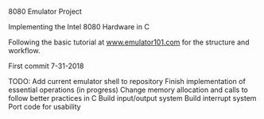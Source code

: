 8080 Emulator Project

Implementing the Intel 8080 Hardware in C

Following the basic tutorial at www.emulator101.com for the structure and workflow.

First commit 7-31-2018

TODO: 
Add current emulator shell to repository 
Finish implementation of essential operations (in progress)
Change memory allocation and calls to follow better practices in C
Build input/output system
Build interrupt system
Port code for usability
